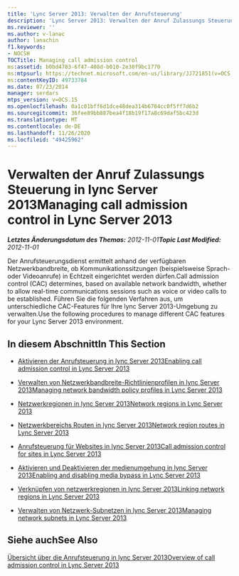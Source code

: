 ```yaml
---
title: 'Lync Server 2013: Verwalten der Anrufsteuerung'
description: 'Lync Server 2013: Verwalten der Anruf Zulassungs Steuerung.'
ms.reviewer: ''
ms.author: v-lanac
author: lanachin
f1.keywords:
- NOCSH
TOCTitle: Managing call admission control
ms:assetid: b0bd4783-6f47-408d-b010-2e30f9bc1770
ms:mtpsurl: https://technet.microsoft.com/en-us/library/JJ721851(v=OCS.15)
ms:contentKeyID: 49733784
ms.date: 07/23/2014
manager: serdars
mtps_version: v=OCS.15
ms.openlocfilehash: 0a1c01bff6d1dce48dea314b6704cc0f5ff7d6b2
ms.sourcegitcommit: 36fee89bb887bea4f18b19f17a8c69daf5bc423d
ms.translationtype: MT
ms.contentlocale: de-DE
ms.lasthandoff: 11/26/2020
ms.locfileid: "49425962"
---
```

# <a name="managing-call-admission-control-in-lync-server-2013"></a><span data-ttu-id="fbc25-103">Verwalten der Anruf Zulassungs Steuerung in lync Server 2013</span><span class="sxs-lookup"><span data-stu-id="fbc25-103">Managing call admission control in Lync Server 2013</span></span>

<div data-xmlns="http://www.w3.org/1999/xhtml">

<div class="topic" data-xmlns="http://www.w3.org/1999/xhtml" data-msxsl="urn:schemas-microsoft-com:xslt" data-cs="https://msdn.microsoft.com/">

<div data-asp="https://msdn2.microsoft.com/asp">



</div>

<div id="mainSection">

<div id="mainBody"><span data-ttu-id="fbc25-104">

<span> </span></span><span class="sxs-lookup"><span data-stu-id="fbc25-104">

<span> </span></span></span>

<span data-ttu-id="fbc25-105">_**Letztes Änderungsdatum des Themas:** 2012-11-01_</span><span class="sxs-lookup"><span data-stu-id="fbc25-105">_**Topic Last Modified:** 2012-11-01_</span></span>

<span data-ttu-id="fbc25-106">Der Anrufsteuerungsdienst ermittelt anhand der verfügbaren Netzwerkbandbreite, ob Kommunikationssitzungen (beispielsweise Sprach- oder Videoanrufe) in Echtzeit eingerichtet werden dürfen.</span><span class="sxs-lookup"><span data-stu-id="fbc25-106">Call admission control (CAC) determines, based on available network bandwidth, whether to allow real-time communications sessions such as voice or video calls to be established.</span></span> <span data-ttu-id="fbc25-107">Führen Sie die folgenden Verfahren aus, um unterschiedliche CAC-Features für Ihre lync Server 2013-Umgebung zu verwalten.</span><span class="sxs-lookup"><span data-stu-id="fbc25-107">Use the following procedures to manage different CAC features for your Lync Server 2013 environment.</span></span>

<div>

## <a name="in-this-section"></a><span data-ttu-id="fbc25-108">In diesem Abschnitt</span><span class="sxs-lookup"><span data-stu-id="fbc25-108">In This Section</span></span>

  - [<span data-ttu-id="fbc25-109">Aktivieren der Anrufsteuerung in lync Server 2013</span><span class="sxs-lookup"><span data-stu-id="fbc25-109">Enabling call admission control in Lync Server 2013</span></span>](lync-server-2013-enabling-call-admission-control.md)

  - [<span data-ttu-id="fbc25-110">Verwalten von Netzwerkbandbreite-Richtlinienprofilen in lync Server 2013</span><span class="sxs-lookup"><span data-stu-id="fbc25-110">Managing network bandwidth policy profiles in Lync Server 2013</span></span>](lync-server-2013-managing-network-bandwidth-policy-profiles.md)

  - [<span data-ttu-id="fbc25-111">Netzwerkregionen in lync Server 2013</span><span class="sxs-lookup"><span data-stu-id="fbc25-111">Network regions in Lync Server 2013</span></span>](lync-server-2013-network-regions.md)

  - [<span data-ttu-id="fbc25-112">Netzwerkbereichs Routen in lync Server 2013</span><span class="sxs-lookup"><span data-stu-id="fbc25-112">Network region routes in Lync Server 2013</span></span>](lync-server-2013-network-region-routes.md)

  - [<span data-ttu-id="fbc25-113">Anrufsteuerung für Websites in lync Server 2013</span><span class="sxs-lookup"><span data-stu-id="fbc25-113">Call admission control for sites in Lync Server 2013</span></span>](lync-server-2013-call-admission-control-for-sites.md)

  - [<span data-ttu-id="fbc25-114">Aktivieren und Deaktivieren der medienumgehung in lync Server 2013</span><span class="sxs-lookup"><span data-stu-id="fbc25-114">Enabling and disabling media bypass in Lync Server 2013</span></span>](lync-server-2013-enabling-and-disabling-media-bypass.md)

  - [<span data-ttu-id="fbc25-115">Verknüpfen von netzwerkregionen in lync Server 2013</span><span class="sxs-lookup"><span data-stu-id="fbc25-115">Linking network regions in Lync Server 2013</span></span>](lync-server-2013-linking-network-regions.md)

  - [<span data-ttu-id="fbc25-116">Verwalten von Netzwerk-Subnetzen in lync Server 2013</span><span class="sxs-lookup"><span data-stu-id="fbc25-116">Managing network subnets in Lync Server 2013</span></span>](lync-server-2013-managing-network-subnets.md)

</div>

<div>

## <a name="see-also"></a><span data-ttu-id="fbc25-117">Siehe auch</span><span class="sxs-lookup"><span data-stu-id="fbc25-117">See Also</span></span>


[<span data-ttu-id="fbc25-118">Übersicht über die Anrufsteuerung in lync Server 2013</span><span class="sxs-lookup"><span data-stu-id="fbc25-118">Overview of call admission control in Lync Server 2013</span></span>](lync-server-2013-overview-of-call-admission-control.md)  
  

<span data-ttu-id="fbc25-119"></div>

</div>

<span> </span>

</div>

</div>

</span><span class="sxs-lookup"><span data-stu-id="fbc25-119"></div>

</div>

<span> </span>

</div>

</div>

</span></span></div>

